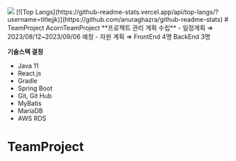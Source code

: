 <img src="https://capsule-render.vercel.app/api?type=soft&color=auto&height=200&section=header&text=TeamProject&fontSize=70" />
[![Top Langs](https://github-readme-stats.vercel.app/api/top-langs/?username=titlejjk)](https://github.com/anuraghazra/github-readme-stats)
# TeamProject
AcornTeamProject
**프로젝트 관리 계획 수립**
- 일정계획 ⇒ 2023/08/12~2023/09/06 예정
- 자원 계획 ⇒ FrontEnd 4명 BackEnd 3명

**기술스택 결정**
- Java 11
- React.js
- Gradle
- Spring Boot
- Git, Git Hub
- MyBatis
- MariaDB
- AWS RDS
# TeamProject
